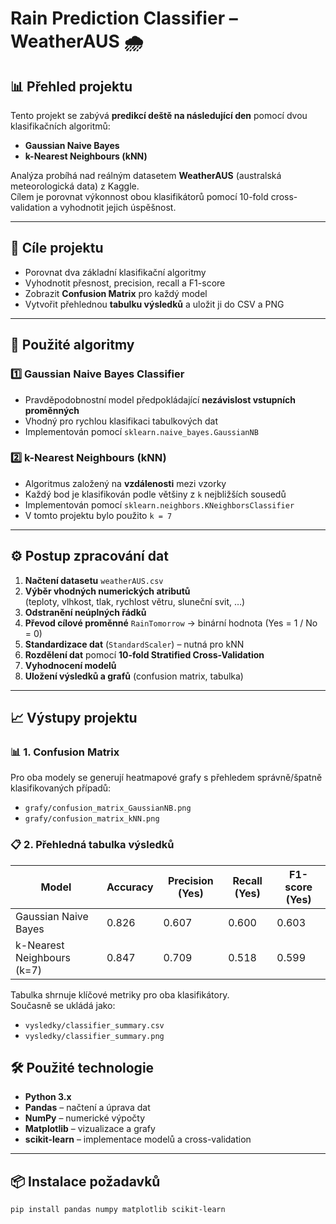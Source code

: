# Rain Prediction Classifier – WeatherAUS 🌧️

## 📊 Přehled projektu

Tento projekt se zabývá **predikcí deště na následující den** pomocí dvou klasifikačních algoritmů:
- **Gaussian Naive Bayes**
- **k-Nearest Neighbours (kNN)**

Analýza probíhá nad reálným datasetem **WeatherAUS** (australská meteorologická data) z Kaggle.  
Cílem je porovnat výkonnost obou klasifikátorů pomocí 10-fold cross-validation a vyhodnotit jejich úspěšnost.

---

## 🎯 Cíle projektu

- Porovnat dva základní klasifikační algoritmy
- Vyhodnotit přesnost, precision, recall a F1-score
- Zobrazit **Confusion Matrix** pro každý model
- Vytvořit přehlednou **tabulku výsledků** a uložit ji do CSV a PNG

---

## 🧩 Použité algoritmy

### 1️⃣ Gaussian Naive Bayes Classifier
- Pravděpodobnostní model předpokládající **nezávislost vstupních proměnných**
- Vhodný pro rychlou klasifikaci tabulkových dat
- Implementován pomocí `sklearn.naive_bayes.GaussianNB`

### 2️⃣ k-Nearest Neighbours (kNN)
- Algoritmus založený na **vzdálenosti** mezi vzorky
- Každý bod je klasifikován podle většiny z `k` nejbližších sousedů
- Implementován pomocí `sklearn.neighbors.KNeighborsClassifier`
- V tomto projektu bylo použito `k = 7`

---

## ⚙️ Postup zpracování dat

1. **Načtení datasetu** `weatherAUS.csv`
2. **Výběr vhodných numerických atributů**  
   (teploty, vlhkost, tlak, rychlost větru, sluneční svit, …)
3. **Odstranění neúplných řádků**
4. **Převod cílové proměnné** `RainTomorrow` → binární hodnota (Yes = 1 / No = 0)
5. **Standardizace dat** (`StandardScaler`) – nutná pro kNN
6. **Rozdělení dat** pomocí **10-fold Stratified Cross-Validation**
7. **Vyhodnocení modelů**
8. **Uložení výsledků a grafů** (confusion matrix, tabulka)

---

## 📈 Výstupy projektu

### 📊 1. Confusion Matrix
Pro oba modely se generují heatmapové grafy s přehledem správně/špatně klasifikovaných případů:
- `grafy/confusion_matrix_GaussianNB.png`
- `grafy/confusion_matrix_kNN.png`


### 📋 2. Přehledná tabulka výsledků

| Model                     | Accuracy | Precision (Yes) | Recall (Yes) | F1-score (Yes) |
|----------------------------|-----------|------------------|---------------|----------------|
| Gaussian Naive Bayes       | 0.826     | 0.607            | 0.600         | 0.603          |
| k-Nearest Neighbours (k=7) | 0.847     | 0.709            | 0.518         | 0.599          |

Tabulka shrnuje klíčové metriky pro oba klasifikátory.  
Současně se ukládá jako:
- `vysledky/classifier_summary.csv`
- `vysledky/classifier_summary.png`

## 🛠️ Použité technologie

- **Python 3.x**
- **Pandas** – načtení a úprava dat  
- **NumPy** – numerické výpočty  
- **Matplotlib** – vizualizace a grafy  
- **scikit-learn** – implementace modelů a cross-validation  

---

## 📦 Instalace požadavků

```bash
pip install pandas numpy matplotlib scikit-learn